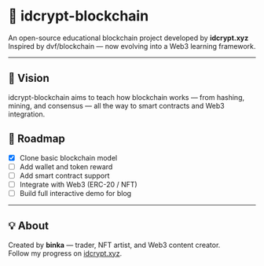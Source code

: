# 🧱 idcrypt-blockchain

An open-source educational blockchain project developed by **idcrypt.xyz**  
Inspired by dvf/blockchain — now evolving into a Web3 learning framework.

---

## 🚀 Vision
idcrypt-blockchain aims to teach how blockchain works — from hashing, mining, and consensus — all the way to smart contracts and Web3 integration.

## 🧠 Roadmap
- [x] Clone basic blockchain model
- [ ] Add wallet and token reward
- [ ] Add smart contract support
- [ ] Integrate with Web3 (ERC-20 / NFT)
- [ ] Build full interactive demo for blog

---

## 💡 About
Created by **binka** — trader, NFT artist, and Web3 content creator.  
Follow my progress on [idcrypt.xyz](https://idcrypt.xyz).
